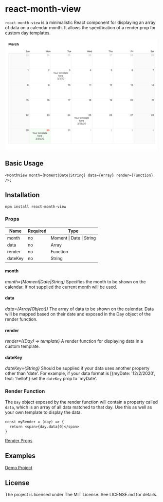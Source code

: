 # react-month-view

`react-month-view` is a minimalistic React component for displaying an array of data on a calendar month. It allows the specification of a render prop for custom day templates. 

![Image of Month](month-view-example.png)

## Basic Usage

```
<MonthView month={Moment|Date|String} data={Array} render={Function} />;
 ```
 ## Installation
 ```
 npm install react-month-view
 ```
 
### Props
| Name              | Required | Type                             | 
|-------------------|----------|----------------------------------|
| month             | no       | Moment \| Date \| String         | 
| data              | no       | Array                            | 
| render            | no       | Function                         |
| dateKey           | no       | String                           |

#### month
*month={Moment|Date|String)*
Specifies the month to be shown on the calendar. If not supplied the current month will be used.

#### data
*data={Array[Object]}*
The array of data to be shown on the calendar. Data will be mapped based on their date and exposed in the Day object of the render function.

#### render
*render={(Day) => template}*
A render function for displaying data in a custom template. 

#### dateKey
*dateKey={String}*
Should be supplied if your data uses another property other than 'date'. For example, if your data format is [{myDate: '12/2/2020', text: 'hello!'} set the `dateKey` prop to 'myDate'.

### Render Function

The `Day` object exposed by the render function will contain a property called `data`, which is an array of all data matched to that day. Use this as well as your own template to display the data.
```
const myRender = (day) => {
  return <span>{day.data[0]</span>
}
```
[Render Props](https://reactjs.org/docs/render-props.html)

## Examples

[Demo Project](https://github.com/rongg/month-view-demo)

## License
The project is licensed under The MIT License. See LICENSE.md for details.
